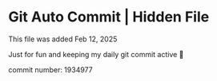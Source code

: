 # Git Auto Commit | Hidden File

This file was added Feb 12, 2025

Just for fun and keeping my daily git commit active 🤪

commit number: 1934977
